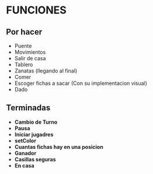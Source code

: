 # FUNCIONES
## Por hacer
- Puente
- Movimientos 
- Salir de casa
- Tablero
- Zanatas (llegando al final)
- Comer
- Escoger fichas a sacar (Con su implementacion visual)
- Dado

## Terminadas
- **Cambio de Turno**
- **Pausa**
- **Iniciar jugadres**
- **setColor**
- **Cuantas fichas hay en una posicion**
- **Ganador**
- **Casillas seguras**
- **En casa**
